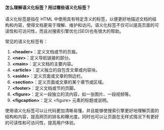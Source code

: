 <!--
 * @Author: Shu Binqi
 * @Date: 2023-03-03 14:30:48
 * @LastEditors: Shu Binqi
 * @LastEditTime: 2023-03-03 18:31:37
 * @Description: 八股文：语义化标签
 * @Version: 1.0.0
 * @FilePath: \interviewQuestions\八股文\HTML\语义化.md
-->

#### 怎么理解语义化标签？用过哪些语义化标签？

语义化标签是指在 HTML 中使用具有特定含义的标签，以便更好地描述文档的结构和内容，使得文档更易于理解、维护和访问。语义化标签不仅可以提高页面的可读性和可访问性，而且对搜索引擎优化(SEO)也有很大的帮助。

常见的语义化标签有：

1. **&lt;header&gt;**：定义文档或节的页眉。
1. **&lt;nav&gt;**：定义导航链接的部分。
1. **&lt;main&gt;**：定义文档的主要内容。
1. **&lt;article&gt;**：定义独立的自包含文章或内容块。
1. **&lt;aside&gt;**：定义页面或文章的侧边栏。
1. **&lt;section&gt;**：定义页面或文章的某个章节或区域。
1. **&lt;footer&gt;**：定义文档或节的页脚。
1. **&lt;figure&gt;**：定义一段独立的流内容，如一张图片、一段视频等。
1. **&lt;figcaption&gt;**：定义 &lt;figure&gt; 元素的标题或说明。

使用语义化标签可以让代码更加清晰易懂，并且能够使搜索引擎更好地理解页面的结构和内容，提高网页的排名和曝光度。同时也可以让页面在无样式情况下有更好的可读性和可访问性，提高用户体验。
